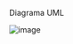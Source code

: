 Diagrama UML

![image](https://github.com/xNimbus2K/dio-santander-poo-e-uml-iphone/assets/48535250/60e729a6-b80f-4c7a-b32f-21a505479151)

